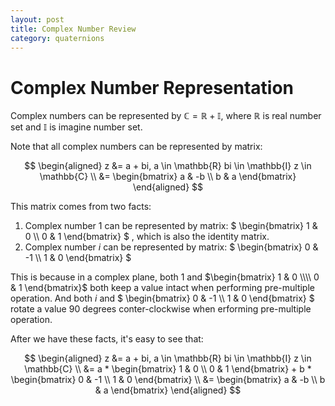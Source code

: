 ```yaml
---
layout: post
title: Complex Number Review
category: quaternions
---
```


# Complex Number Representation

Complex numbers can be represented by $\mathbb{C} = \mathbb{R} + \mathbb{I}$, where $\mathbb{R}$ is real number set and $\mathbb{I}$ is imagine number set.

Note that all complex numbers can be represented by matrix:

$$
\begin{aligned}
    z &= a + bi,
    a \in \mathbb{R}
    bi \in \mathbb{I}
    z \in \mathbb{C} \\
    &=
    \begin{bmatrix}
        a & -b \\
        b & a
    \end{bmatrix}
\end{aligned}
$$

This matrix comes from two facts:

1. Complex number $1$ can be represented by matrix:
$
\begin{bmatrix}
    1 & 0 \\\\
    0 & 1
\end{bmatrix}
$
, which is also the identity matrix.
2. Complex number $i$ can be represented by matrix:
$
\begin{bmatrix}
    0 & -1 \\\\
    1 & 0
\end{bmatrix}
$

This is because in a complex plane, both $1$ and
$\begin{bmatrix}
1 & 0 \\\\
0 & 1
\end{bmatrix}$
both keep a value intact when performing pre-multiple operation. And both $i$ and
$
\begin{bmatrix}
0 & -1 \\\\
1 & 0
\end{bmatrix}
$
rotate a value 90 degrees conter-clockwise when erforming pre-multiple operation.

After we have these facts, it's easy to see that:

$$
\begin{aligned}
    z &= a + bi,
    a \in \mathbb{R}
    bi \in \mathbb{I}
    z \in \mathbb{C} \\
    &= a * 
    \begin{bmatrix}
        1 & 0 \\
        0 & 1
    \end{bmatrix}
    + b *
    \begin{bmatrix}
        0 & -1 \\
        1 & 0
    \end{bmatrix} \\
    &=
    \begin{bmatrix}
        a & -b \\
        b & a
    \end{bmatrix}
\end{aligned}
$$